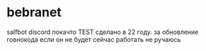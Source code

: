# bebranet
salfbot discord
покачто TEST
сделано в 22 году.
за обновление говнокода если он не будет сейчас работать не ручаюсь
